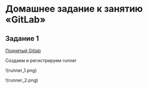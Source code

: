 # Домашнее задание к занятию «GitLab»
## Задание 1

[Поднятый Gitlab](http://89.169.167.222/netology/netology-8-03)

Создаем и регистрируем runner

!(runner_1.png)

!(runner_2.png)



